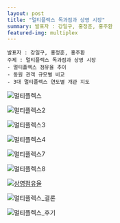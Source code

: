 ```yaml
---
layout: post
title: "멀티플렉스 독과점과 상영 시장"
summary: 발표자 : 강일구, 홍정훈, 홍주환
featured-img: multiplex
---
```


```
발표자 : 강일구, 홍정훈, 홍주환
주제 : 멀티플렉스 독과점과 상영 시장
- 멀티플렉스 점유율 추이
- 동원 관객 규모별 비교
- 3대 멀티플렉스 연도별 개관 지도
```



![멀티플렉스](https://djschool.github.io/postimages/멀티플렉스.jpg)

![멀티플렉스2](https://djschool.github.io/postimages/멀티플렉스2.jpg)

![멀티플렉스3](https://djschool.github.io/postimages/멀티플렉스3.jpg)

![멀티플렉스4](https://djschool.github.io/postimages/멀티플렉스4.jpg)



![멀티플렉스7](https://djschool.github.io/postimages/멀티플렉스7.jpg)

![멀티플렉스8](https://djschool.github.io/postimages/멀티플렉스8.jpg)

<html><body>

<div class='tableauPlaceholder' id='viz1520581165622' style='position: relative'><noscript><a href='#'><img alt='상영점유율 ' src='https:&#47;&#47;public.tableau.com&#47;static&#47;images&#47;_6&#47;_6717&#47;2&#47;1_rss.png' style='border: none' /></a></noscript><object class='tableauViz'  style='display:none;'><param name='host_url' value='https%3A%2F%2Fpublic.tableau.com%2F' /> <param name='embed_code_version' value='3' /> <param name='site_root' value='' /><param name='name' value='_6717&#47;2' /><param name='tabs' value='no' /><param name='toolbar' value='yes' /><param name='static_image' value='https:&#47;&#47;public.tableau.com&#47;static&#47;images&#47;_6&#47;_6717&#47;2&#47;1.png' /> <param name='animate_transition' value='yes' /><param name='display_static_image' value='yes' /><param name='display_spinner' value='yes' /><param name='display_overlay' value='yes' /><param name='display_count' value='yes' /></object></div>                <script type='text/javascript'>                    var divElement = document.getElementById('viz1520581165622');                    var vizElement = divElement.getElementsByTagName('object')[0];                    vizElement.style.width='100%';vizElement.style.height=(divElement.offsetWidth*0.75)+'px';                    var scriptElement = document.createElement('script');                    scriptElement.src = 'https://public.tableau.com/javascripts/api/viz_v1.js';                    vizElement.parentNode.insertBefore(scriptElement, vizElement);                </script>

</body></html>

![멀티플렉스_결론](https://djschool.github.io/postimages/멀티플렉스_결론.jpg)

![멀티플렉스_후기](https://djschool.github.io/postimages/멀티플렉스_후기.jpg)